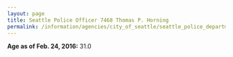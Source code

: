 ```yaml
---
layout: page
title: Seattle Police Officer 7468 Thomas P. Horning
permalink: /information/agencies/city_of_seattle/seattle_police_department/copbook/7468/
---
```


**Age as of Feb. 24, 2016:** 31.0
